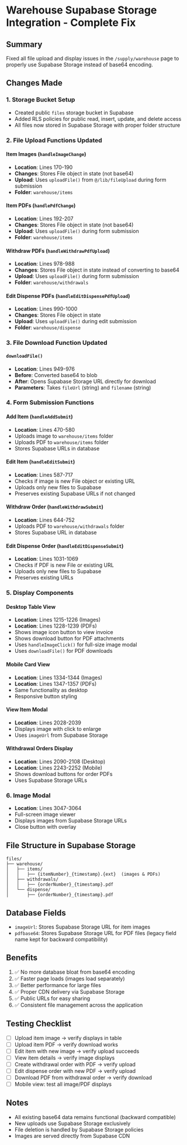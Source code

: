 # Warehouse Supabase Storage Integration - Complete Fix

## Summary
Fixed all file upload and display issues in the `/supply/warehouse` page to properly use Supabase Storage instead of base64 encoding.

## Changes Made

### 1. Storage Bucket Setup
- Created public `files` storage bucket in Supabase
- Added RLS policies for public read, insert, update, and delete access
- All files now stored in Supabase Storage with proper folder structure

### 2. File Upload Functions Updated

#### Item Images (`handleImageChange`)
- **Location**: Lines 170-190
- **Changes**: Stores File object in state (not base64)
- **Upload**: Uses `uploadFile()` from `@/lib/fileUpload` during form submission
- **Folder**: `warehouse/items`

#### Item PDFs (`handlePdfChange`)
- **Location**: Lines 192-207
- **Changes**: Stores File object in state (not base64)
- **Upload**: Uses `uploadFile()` during form submission
- **Folder**: `warehouse/items`

#### Withdraw PDFs (`handleWithdrawPdfUpload`)
- **Location**: Lines 978-988
- **Changes**: Stores File object in state instead of converting to base64
- **Upload**: Uses `uploadFile()` during form submission
- **Folder**: `warehouse/withdrawals`

#### Edit Dispense PDFs (`handleEditDispensePdfUpload`)
- **Location**: Lines 990-1000
- **Changes**: Stores File object in state
- **Upload**: Uses `uploadFile()` during edit submission
- **Folder**: `warehouse/dispense`

### 3. File Download Function Updated

#### `downloadFile()`
- **Location**: Lines 949-976
- **Before**: Converted base64 to blob
- **After**: Opens Supabase Storage URL directly for download
- **Parameters**: Takes `fileUrl` (string) and `filename` (string)

### 4. Form Submission Functions

#### Add Item (`handleAddSubmit`)
- **Location**: Lines 470-580
- Uploads image to `warehouse/items` folder
- Uploads PDF to `warehouse/items` folder
- Stores Supabase URLs in database

#### Edit Item (`handleEditSubmit`)
- **Location**: Lines 587-717
- Checks if image is new File object or existing URL
- Uploads only new files to Supabase
- Preserves existing Supabase URLs if not changed

#### Withdraw Order (`handleWithdrawSubmit`)
- **Location**: Lines 644-752
- Uploads PDF to `warehouse/withdrawals` folder
- Stores Supabase URL in database

#### Edit Dispense Order (`handleEditDispenseSubmit`)
- **Location**: Lines 1031-1069
- Checks if PDF is new File or existing URL
- Uploads only new files to Supabase
- Preserves existing URLs

### 5. Display Components

#### Desktop Table View
- **Location**: Lines 1215-1226 (Images)
- **Location**: Lines 1228-1239 (PDFs)
- Shows image icon button to view invoice
- Shows download button for PDF attachments
- Uses `handleImageClick()` for full-size image modal
- Uses `downloadFile()` for PDF downloads

#### Mobile Card View
- **Location**: Lines 1334-1344 (Images)
- **Location**: Lines 1347-1357 (PDFs)
- Same functionality as desktop
- Responsive button styling

#### View Item Modal
- **Location**: Lines 2028-2039
- Displays image with click to enlarge
- Uses `imageUrl` from Supabase Storage

#### Withdrawal Orders Display
- **Location**: Lines 2090-2108 (Desktop)
- **Location**: Lines 2243-2252 (Mobile)
- Shows download buttons for order PDFs
- Uses Supabase Storage URLs

### 6. Image Modal
- **Location**: Lines 3047-3064
- Full-screen image viewer
- Displays images from Supabase Storage URLs
- Close button with overlay

## File Structure in Supabase Storage

```
files/
├── warehouse/
│   ├── items/
│   │   ├── {itemNumber}_{timestamp}.{ext}  (images & PDFs)
│   ├── withdrawals/
│   │   ├── {orderNumber}_{timestamp}.pdf
│   └── dispense/
│       ├── {orderNumber}_{timestamp}.pdf
```

## Database Fields
- `imageUrl`: Stores Supabase Storage URL for item images
- `pdfbase64`: Stores Supabase Storage URL for PDF files (legacy field name kept for backward compatibility)

## Benefits
1. ✅ No more database bloat from base64 encoding
2. ✅ Faster page loads (images load separately)
3. ✅ Better performance for large files
4. ✅ Proper CDN delivery via Supabase Storage
5. ✅ Public URLs for easy sharing
6. ✅ Consistent file management across the application

## Testing Checklist
- [ ] Upload item image → verify displays in table
- [ ] Upload item PDF → verify download works
- [ ] Edit item with new image → verify upload succeeds
- [ ] View item details → verify image displays
- [ ] Create withdrawal order with PDF → verify upload
- [ ] Edit dispense order with new PDF → verify upload
- [ ] Download PDF from withdrawal order → verify download
- [ ] Mobile view: test all image/PDF displays

## Notes
- All existing base64 data remains functional (backward compatible)
- New uploads use Supabase Storage exclusively
- File deletion is handled by Supabase Storage policies
- Images are served directly from Supabase CDN
